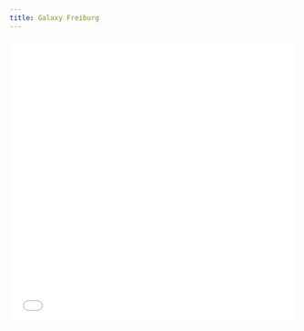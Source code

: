 ```yaml
---
title: Galaxy Freiburg
---
```


<slot name="/bare/freiburg/notices" />

<slot name="/bare/freiburg/galaxy/jumbotron" />

<iframe title="Recent Galaxy Freiburg posts" height="500"
 class="resize-y" src="/bare/freiburg/latest/news-events/" scrolling="no"
 style="width: 100%; border: none; vertical-align: top">
</iframe>

<p></p>

<div style="font-size: 125%">
<slot name="/eu/common/about-galaxy" />
</div>
<slot name="/eu/common/about-usegalaxy-eu" />
<slot name="/freiburg/galaxy/credits" />
<slot name="/eu/common/training" />

<slot name="/eu/data-policy" />

<footer>
<slot name="/freiburg/credits-footer" />
</footer>

